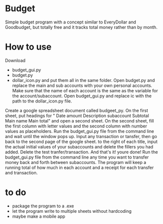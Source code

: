 # Budget
Simple budget program with a concept similar to EveryDollar and Goodbudget, but totally free and it tracks total money rather than by month.

# How to use

Download 
 * budget_gui.py
 * budget.py
 * dollar_icon.py
and put them all in the same folder. Open budget.py and replace the main and sub accounts with your own personal accounts. Make sure that the name of each account is the same as the variable for the account/subaccount. Open budget_gui.py and replace ic with the path to the dollar_icon.py file. 

Create a google spreadsheet document called budgeet_py. On the first sheet, put headings for " Date	amount	Description	subaccount	Subtotal	Main name	Main total"
and open a second sheet. On the second sheet, fill the first column with letter values and the second column with number values as placeholders. Run the budget_gui.py file from the command line and wait until the window pops up. Input any transaction or tansfer, then go back to the second page of the google sheet. to the right of each title, input the actual initial values of your subaccounts and delete the fillers you had added. Delete the test tranfer/transaction. And that's it! youre done! Run the budget_gui.py file from the command line any time you want to transfer money back and forth between subaccounts. The program will keep a running total of how much in each account and a receipt for each transfer and transaction.

# to do
* package the program to a .exe
* let the program write to multiple sheets without hardcoding
* maybe make a mobile app
